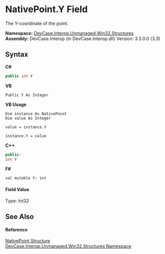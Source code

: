 # NativePoint.Y Field
 

The Y-coordinate of the point.

**Namespace:**&nbsp;<a href="N_DevCase_Interop_Unmanaged_Win32_Structures">DevCase.Interop.Unmanaged.Win32.Structures</a><br />**Assembly:**&nbsp;DevCase.Interop (in DevCase.Interop.dll) Version: 3.3.0.0 (3.3)

## Syntax

**C#**<br />
``` C#
public int Y
```

**VB**<br />
``` VB
Public Y As Integer
```

**VB Usage**<br />
``` VB Usage
Dim instance As NativePoint
Dim value As Integer

value = instance.Y

instance.Y = value
```

**C++**<br />
``` C++
public:
int Y
```

**F#**<br />
``` F#
val mutable Y: int
```


#### Field Value
Type: Int32

## See Also


#### Reference
<a href="T_DevCase_Interop_Unmanaged_Win32_Structures_NativePoint">NativePoint Structure</a><br /><a href="N_DevCase_Interop_Unmanaged_Win32_Structures">DevCase.Interop.Unmanaged.Win32.Structures Namespace</a><br />
